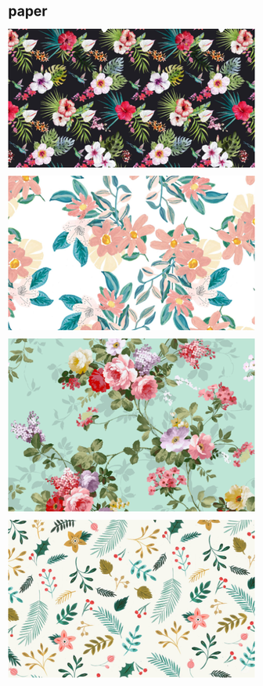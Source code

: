 # paper

<a href="1648005473077.jpg"><img alt="1648005473077" src="1648005473077.jpg"></a>

<a href="1647816897752.jpg"><img alt="1647816897752" src="1647816897752.jpg"></a>

<a href="1647935972998.png"><img alt="1647935972998" src="1647935972998.png"></a>

<a href="1647871996116.jpg"><img alt="1647871996116" src="1647871996116.jpg"></a>


